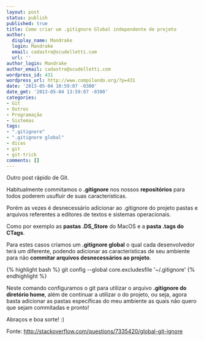 ```yaml
---
layout: post
status: publish
published: true
title: Como criar um .gitignore Global independente de projeto
author:
  display_name: Mandrake
  login: Mandrake
  email: cadastro@scudelletti.com
  url: ''
author_login: Mandrake
author_email: cadastro@scudelletti.com
wordpress_id: 431
wordpress_url: http://www.compilando.org/?p=431
date: '2013-05-04 10:59:07 -0300'
date_gmt: '2013-05-04 13:59:07 -0300'
categories:
- Git
- Outros
- Programação
- Sistemas
tags:
- ".gitignore"
- ".gitignore global"
- dicas
- git
- git-trick
comments: []
---
```

Outro post rápido de Git.

Habitualmente commitamos o **.gitignore** nos nossos **repositórios** para todos poderem usufluir de suas características.

Porém as vezes é desnecessário adicionar ao .gitignore do projeto pastas e arquivos referentes a editores de textos e sistemas operacionais.

Como por exemplo as **pastas .DS_Store** do MacOS e a **pasta .tags do CTags**.

Para estes casos criamos um **.gitignore global** o qual cada desenvolvedor terá um diferente, podendo adicionar as características de seu ambiente para não **commitar arquivos desnecessários ao projeto**.

{% highlight bash %}
git config --global core.excludesfile '~/.gitignore'
{% endhighlight %}

Neste comando configuramos o git para utilizar o arquivo **.gitignore do diretório home**, além de continuar a utilizar o do projeto, ou seja, agora basta adicionar as pastas específicas do meu ambiente as quais não quero que sejam commitadas e pronto!

Abraços e boa sorte! :)

Fonte: <a target="_blank" rel='nofollow' href="http://stackoverflow.com/questions/7335420/global-git-ignore" title="http://stackoverflow.com/questions/7335420/global-git-ignore">http://stackoverflow.com/questions/7335420/global-git-ignore</a>
